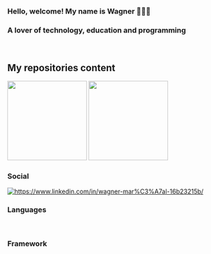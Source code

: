 ### Hello, welcome! My name is Wagner 🧑🏻‍💻
### A lover of technology, education and programming
<br>

## My repositories content
<div>
  <img height="180em" src="https://github-readme-stats.vercel.app/api?username=wagnermarcal&show_icons=true&theme=tokyonight&include_all_commits=true&count_private=true"/>
  <img height="180em" src="https://github-readme-stats.vercel.app/api/top-langs/?username=wagnermarcal&layout=compact&theme=tokyonight"/>
</div>

### Social

<div style="display: inline_block"> 
  <a href="https://www.linkedin.com/in/wagner-mar%C3%A7al-16b23215b/" target="_blank"> 
    <img align="center" alt="https://www.linkedin.com/in/wagner-mar%C3%A7al-16b23215b/" src="https://img.shields.io/badge/LinkedIn-0077B5?style=for-the-badge&logo=linkedin&logoColor=white"/>
  </a>
</div>

### Languages 
<div style="display: inline_block"> 
<img align="center" alt="" src="https://img.shields.io/badge/Go-00ADD8?style=for-the-badge&logo=go&logoColor=white"/>
<img align="center" alt="" src="https://img.shields.io/badge/Java-ED8B00?style=for-the-badge&logo=java&logoColor=white"/>
<img align="center" alt="" src="https://img.shields.io/badge/MySQL-00000F?style=for-the-badge&logo=mysql&logoColor=white"/>
<img align="center" alt="" src="https://img.shields.io/badge/PHP-777BB4?style=for-the-badge&logo=php&logoColor=white"/>
<img align="center" alt="" src="https://img.shields.io/badge/C%23-239120?style=for-the-badge&logo=c-sharp&logoColor=white"/>
<img align="center" alt="" src="https://img.shields.io/badge/Python-3776AB?style=for-the-badge&logo=python&logoColor=white"/>
<img align="center" alt="" src="https://img.shields.io/badge/Kotlin-0095D5?&style=for-the-badge&logo=kotlin&logoColor=white"/>
  
</div>

### Framework
<div style="display: inline_block"> 
<img align="center" alt="" src="https://img.shields.io/badge/Spring-6DB33F?style=for-the-badge&logo=spring&logoColor=white"/>
</div>

